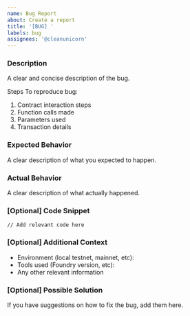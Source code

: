 ```yaml
---
name: Bug Report
about: Create a report
title: '[BUG] '
labels: bug
assignees: '@cleanunicorn'
---
```


### Description

A clear and concise description of the bug.

Steps To reproduce bug:

1. Contract interaction steps
2. Function calls made
3. Parameters used
4. Transaction details

### Expected Behavior

A clear description of what you expected to happen.

### Actual Behavior

A clear description of what actually happened.

### [Optional] Code Snippet

```solidity
// Add relevant code here
```

### [Optional] Additional Context

- Environment (local testnet, mainnet, etc):
- Tools used (Foundry version, etc):
- Any other relevant information

### [Optional] Possible Solution

If you have suggestions on how to fix the bug, add them here.
